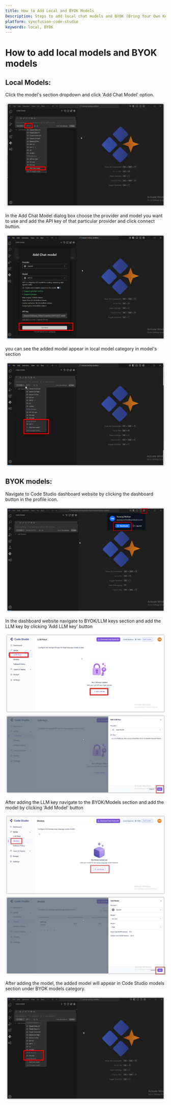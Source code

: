 ```yaml
---
title: How to Add Local and BYOK Models
Description: Steps to add local chat models and BYOK (Bring Your Own Key) models in Code Studio, including adding provider API/LLM keys and registering models.
platform: syncfusion-code-studio
keywords: local, BYOK
---
```


# How to add local models and BYOK models

## Local Models:
Click the model's section dropdown and click 'Add Chat Model' option.

<img src="../reference-images/localmodel1.png" alt="local">

In the Add Chat Model dialog box choose the provider and model you want to use and add the API key of that particular provider and click connect button.

<img src="../reference-images/localmodel2.png" alt="local">

you can see the added model appear in local model category in model's section

<img src="../reference-images/localmodel3.png" alt="local">

## BYOK models: 
Navigate to Code Studio dashboard website by clicking the dashboard button in the profile icon.

<img src="../reference-images/BYOK1.png" alt="BYOK">

In the dashboard website navigate to BYOK/LLM keys section and add the LLM key by clicking 'Add LLM key' button

<img src="../reference-images/BYOK2.png" alt="BYOK">
<img src="../reference-images/BYOK3.png" alt="BYOK">

After adding the LLM key navigate to the BYOK/Models section and add the model by clicking 'Add Model' button

<img src="../reference-images/BYOK4.png" alt="BYOK">
<img src="../reference-images/BYOK5.png" alt="BYOK">

After adding the model, the added model will appear in Code Studio models section under BYOK models category.

<img src="../reference-images/BYOK6.png" alt="BYOK">